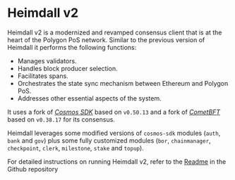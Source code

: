 # Heimdall v2

Heimdall v2 is a modernized and revamped consensus client that is at the heart of the Polygon PoS network. Similar to the previous version of Heimdall it performs the following functions:

- Manages validators.
- Handles block producer selection.
- Facilitates spans.
- Orchestrates the state sync mechanism between Ethereum and Polygon PoS.
- Addresses other essential aspects of the system.

It uses a fork of [*Cosmos SDK*](https://github.com/0xPolygon/cosmos-sdk) based on `v0.50.13` and a fork of [*CometBFT*](https://github.com/0xPolygon/cometbft/) based on `v0.38.17` for its consensus.

Heimdall leverages some modified versions of `cosmos-sdk` modules (`auth`, `bank` and `gov`) plus some fully customized modules (`bor`, `chainmanager`, `checkpoint`, `clerk`, `milestone`, `stake` and `topup`).

For detailed instructions on running Heimdall v2, refer to the [Readme](https://github.com/0xPolygon/heimdall-v2/blob/develop/README.md) in the Github repository
